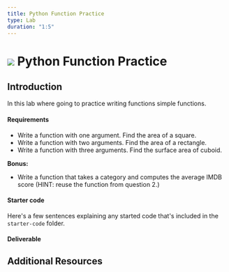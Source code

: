 ```yaml
---
title: Python Function Practice
type: Lab
duration: "1:5"
---
```


# ![](https://ga-dash.s3.amazonaws.com/production/assets/logo-9f88ae6c9c3871690e33280fcf557f33.png) Python Function Practice

## Introduction

In this lab where going to practice writing functions simple functions.

#### Requirements

- Write a function with one argument. Find the area of a square.
- Write a function with two arguments. Find the area of a rectangle.
- Write a function with three arguments. Find the surface area of cuboid.

**Bonus:**
- Write a function that takes a category and computes the average IMDB score (HINT: reuse the function from question 2.)

#### Starter code

Here's a few sentences explaining any started code that's included in the `starter-code` folder.

#### Deliverable

## Additional Resources
